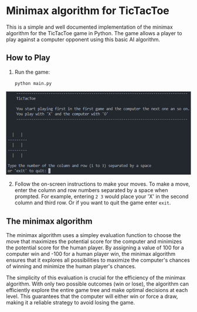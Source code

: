 # Minimax algorithm for TicTacToe

This is a simple and well documented implementation of the minimax algorithm for the TicTacToe game in Python. The game allows a player to play against a computer opponent using this basic AI algorithm.

## How to Play

1. Run the game:

    ```bash
    python main.py
    ```

![TicTacToe game](img/game_start.png)

2. Follow the on-screen instructions to make your moves. To make a move, enter the column and row numbers separated by a space when prompted. For example, entering `2 3` would place your 'X' in the second column and third row. Or if you want to quit the game enter `exit`.

## The minimax algorithm

The minimax algorithm uses a simpley evaluation function to choose the move that maximizes the potential score for the computer and minimizes the potential score for the human player. By assigning a value of 100 for a computer win and -100 for a human player win, the minimax algorithm ensures that it explores all possibilities to maximize the computer's chances of winning and minimize the human player's chances. 

The simplicity of this evaluation is crucial for the efficiency of the minimax algorithm. With only two possible outcomes (win or lose), the algorithm can efficiently explore the entire game tree and make optimal decisions at each level. This guarantees that the computer will either win or force a draw, making it a reliable strategy to avoid losing the game.